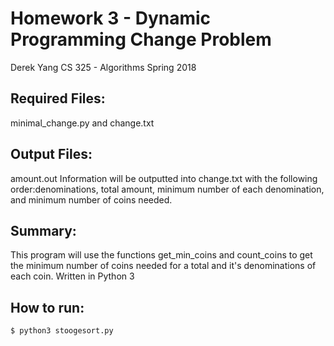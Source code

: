 # Homework 3 - Dynamic Programming Change Problem
Derek Yang
CS 325 - Algorithms
Spring 2018

## Required Files:
minimal_change.py and change.txt

## Output Files:
amount.out
Information will be outputted into change.txt with the following order:denominations, total amount, minimum number of each denomination, and minimum number of coins needed.

## Summary:
This program will use the functions get_min_coins and count_coins to get the minimum number of coins needed for a total and it's denominations of each coin.
Written in Python 3

## How to run:
``` bash
$ python3 stoogesort.py
```
